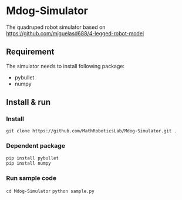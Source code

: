 # Mdog-Simulator
The quadruped robot simulator based on https://github.com/miguelasd688/4-legged-robot-model

## Requirement

The simulator needs to install following package:
* pybullet
* numpy

## Install & run

### Install
`git clone https://github.com/MathRoboticsLab/Mdog-Simulator.git .`

### Dependent package

```
pip install pybullet
pip install numpy
```

### Run sample code

`cd Mdog-Simulator`
`python sample.py`
